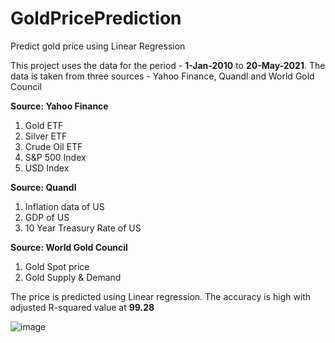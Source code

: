 # GoldPricePrediction
Predict gold price using Linear Regression

This project uses the data for the period - **1-Jan-2010** to **20-May-2021**. The data is taken from three sources - Yahoo Finance, Quandl and World Gold Council

**Source: Yahoo Finance**
  1. Gold ETF
  2. Silver ETF
  3. Crude Oil ETF
  4. S&P 500 Index
  5. USD Index

**Source: Quandl**
  1. Inflation data of US
  2. GDP of US
  3. 10 Year Treasury Rate of US

**Source: World Gold Council**
  1. Gold Spot price
  2. Gold Supply & Demand


The price is predicted using Linear regression. The accuracy is high with adjusted R-squared value at **99.28**

![image](https://user-images.githubusercontent.com/7546812/120921117-b8d1a900-c6f4-11eb-8900-d434fe948ac7.png)

